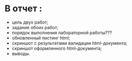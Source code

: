 # В отчет :
  * цель двух работ;
  * задание обоих работ;
  * порядок выполнения лабораторной работы???
  * обновленный листинг html;
  * скриншот с результатами валидации html-документа;
  * скриншот оформленного html-документа;
  * выводы.
